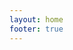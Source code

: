 ```yaml
---
layout: home
footer: true
---
```



<!-- 搜索框 start -->
<div class="searchBox">
  <el-input v-model="searchValue" size="large" placeholder="Please input" class="input-with-select" @keyup.enter="search">
    <template #prepend>
    <client-only>
      <el-select v-model="searcher" size="large" placeholder="Select" style="width: 90px">
        <template v-for="(item, index) in searcherList" :key="index">
          <el-option :label="item.name" :value="item.url"/>
        </template>
      </el-select>
      </client-only>
    </template>
    <template #append>
      <el-button type="primary" @click="search">搜索</el-button>
    </template>
  </el-input>
</div>

<div class="nav">
  <template v-for="item in navList" :key="item.category">
    <div class="category-title">
       &bullet; {{ item.title }}
      <span><span class="decorate">-</span>{{ item.description }}</span>
      <div class="category-list">
        <template v-for="child in item.children" :key="child.title">
        <client-only>
          <el-tooltip
            v-if="child.description"
            class="box-item"
            effect="dark"
            :content="child.description"
            placement="bottom-end"
          >
            <a :href="child.link" target="_blank">{{ child.title }}</a> 
          </el-tooltip>
          <a v-else :href="child.link" target="_blank">{{ child.title }}</a> 
          </client-only>
          </template>
        </div>
    </div>
  </template>
</div>

<script setup>
import { ref } from 'vue'
import navListData from './public/navList.json'

const searcherList = ref([
    {
        name: "Bing",
        key: "Bing",
        url: "https://cn.bing.com/search?q=",
        img: "@/assets/images/baidu.png"
    },
    {
        name: "百度",
        key: "baidu",
        url: "https://www.baidu.com/s?wd=",
        img: "@/assets/images/baidu.png"
    },
    {
        name: "谷歌",
        key: "google",
        url: "https://www.google.com/search?q=",
        img: "@/assets/images/google.png"
    },
    {
        name: "掘金",
        key: "juejin",
        url: "https://juejin.cn/search?query=",
        img: "@/assets/images/juejin.png"
    },
    {
        name: "知乎",
        key: "zhihu",
        url: "https://www.zhihu.com/search?type=content&q=",
        img: "@/assets/images/zhihu.png"
    },
    {
        name: "360",
        key: "360so",
        url: "https://www.so.com/s?q=",
        img: "@/assets/images/360so.png"
    },
    {
        name: "搜狗",
        key: "google",
        url: "https://www.sogou.com/web?query=",
        img: "@/assets/images/sogou.png"
    }
]);
const searcher = ref(searcherList.value[0].url);
const searchValue = ref("");

// 搜索按钮
function search () {
    window.open(`${searcher.value}${searchValue.value}`);
}

let navList = ref(navListData)
</script>

<style>
  .searchBox {
    display: flex;
    width: 60%;
    margin: 2em auto;
    position: relative;
  }
  .nav{
    margin: 2em 0;
  }
  .nav .category-title{
      box-sizing: border-box;
      font-size: 1em;
      line-height: 1.25em;
      color: var(--c-text-lighter);
      font-weight: bold;
      width: 100%;
      margin: 2em 0;
  }
  .decorate {
      font-size:1em;
      padding: 0 0.3em;
    }
   .nav .category-list{
    display: flex;
    flex-wrap: wrap;
    margin-top: 1em;
  }
  .category-list  a{
    width: calc(100% / 7 - 0.6em);
    margin: 0.3em;
    overflow: hidden;
    display: block;
    white-space: nowrap;
    background: rgba(230, 247, 255, 0.96);
    color: rgba(49, 70, 89, 1);
    font-size: 0.8em;
    text-align: left;
    padding: 0 0.5em;
    line-height: 2.5em;
    transition: all 0.2s;
    border-radius: 0.3em;
    text-decoration: none;
  }
  .category-list  a:hover {
    background: #1890ff 100%;
    font-weight: bold;
    color: #fff;
  } 
  #main-title ,.description{
    display: none;
  }
</style>